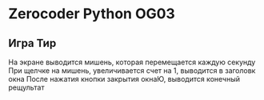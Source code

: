 # Zerocoder Python OG03

## Игра Тир

На экране выводится мишень, которая перемещается каждую секунду
При щелчке на мишень, увеличивается счет на 1, выводится в заголовк окна
После нажатия кнопки закрытия окнаЮ, выводится конечный рещультат
